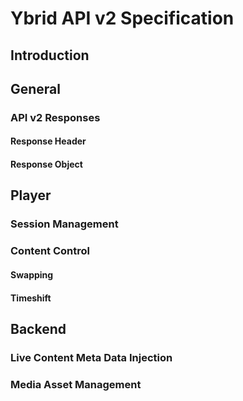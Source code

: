 # Ybrid API v2 Specification

## Introduction

## General

### API v2 Responses

#### Response Header

#### Response Object 

## Player

### Session Management

### Content Control

#### Swapping

#### Timeshift

## Backend

### Live Content Meta Data Injection

### Media Asset Management
